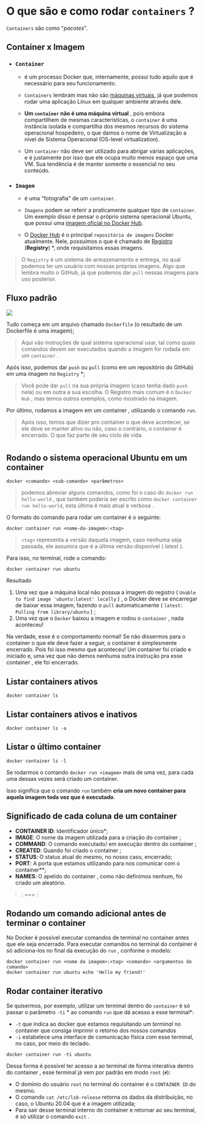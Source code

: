 # O que são e como rodar `containers` ?
`Containers` são como "*pacotes*".


## Container x Imagem
- ### `Container`
  - é um processo Docker que, internamente, possui tudo aquilo que é necessário para seu funcionamento.

  - `Containers` lembram mas não são [máquinas virtuais](https://pt.wikipedia.org/wiki/M%C3%A1quina_virtual), já que podemos rodar uma aplicação Linux em qualquer ambiente através dele.

  - **Um `container` não é uma máquina virtual** , pois embora compartilhem de mesmas características, o `container` é uma instância isolada e compartilha dos mesmos recursos do sistema operacional hospedeiro, o que damos o nome de Virtualização a nível de Sistema Operacional (OS-level virtualization).

  - Um `container` não deve ser utilizado para abrigar várias aplicações, e é justamente por isso que ele ocupa muito menos espaço que uma VM. Sua tendência é de manter somente o essencial no seu conteúdo.

- ### `Imagem`
  - é uma "fotografia" de um `container`.

  - `Imagens` podem se referir a praticamente qualquer tipo de `container`. Um exemplo disso é pensar o próprio sistema operacional Ubuntu, que possui uma [imagem oficial no Docker Hub](https://hub.docker.com/_/ubuntu).

  - O [Docker Hub](https://hub.docker.com/) é o principal `repositório de imagens` Docker atualmente. Nele, possuímos o que é chamado de [Registro](https://docs.docker.com/registry/introduction/) (**Registry**) *, onde requisitamos essas imagens.


> O `Registry` é um sistema de armazenamento e entrega, no qual podemos ter um usuário com nossas próprias imagens. Algo que lembra muito o GitHub, já que podemos dar `pull` nessas imagens para uso posterior.


## Fluxo padrão
<img src="../img/docker-flow.png">

Tudo começa em um arquivo chamado `Dockerfile` (o resultado de um Dockerfile é uma imagem);
  > Aqui vão instruções de qual sistema operacional usar, tal como quais comandos devem ser executados quando a imagem for rodada em um `container` .

Após isso, podemos dar `push` ou `pull` (como em um repositório do GitHub) em uma imagem no `Registry` *;
  > Você pode dar `pull` na sua própria imagem (caso tenha dado `push` nela) ou em outra a sua escolha.
  > O Registro mais comum é o `Docker Hub` , mas temos outros exemplos, como mostrado na imagem.

Por último, rodamos a imagem em um container , utilizando o comando `run`.
  > Após isso, temos que dizer pro container o que deve acontecer, se ele deve se manter ativo ou não, caso o contrário, o container é encerrado. O que faz parte de seu ciclo de vida.


#
## Rodando o sistema operacional Ubuntu em um container
```
docker <comando> <sub-comando> <parâmetros>
```
> podemos abreviar alguns comandos, como foi o caso do `docker run hello-world` , que também poderia ser escrito como `docker container run hello-world`, esta última é mais atual e verbosa .


O formato do comando para rodar um container é o seguinte:
```
docker container run <nome-da-imagem>:<tag>
```
> `<tag>` representa a versão daquela imagem, caso nenhuma seja passada, ele assumira que é a última versão disponível ( latest ).


Para isso, no terminal, rode o comando:
```
docker container run ubuntu
```


Resultado
1. Uma vez que a máquina local não possua a imagem do registro ( `Unable to find image 'ubuntu:latest' locally` ) , o Docker deve se encarregar de baixar essa imagem, fazendo o `pull` automaticamente ( `latest: Pulling from library/ubuntu` ) ;
2. Uma vez que o `Docker` baixou a imagem e rodou o `container` , nada aconteceu!

Na verdade, esse é o comportamento normal! Se não dissermos para o container o que ele deve fazer a seguir, o container é simplesmente encerrado. Pois foi isso mesmo que aconteceu! Um container foi criado e iniciado e, uma vez que não demos nenhuma outra instrução pra esse container , ele foi encerrado.


## Listar containers ativos
```
docker container ls
```


## Listar containers ativos e inativos
```
docker container ls -a
```


## Listar o último container
```
docker container ls -l
```

Se rodarmos o comando `docker run <imagem>` mais de uma vez, para cada uma dessas vezes será criado um container.

Isso significa que o comando `run` também **cria um novo container para aquela imagem toda vez que é executado**.


## Significado de cada coluna de um container
- **CONTAINER ID**: Identificador único*;
- **IMAGE**: O nome da imagem utilizada para a criação do container ;
- **COMMAND**: O comando executado/ em execução dentro do container ;
- **CREATED**: Quando foi criado o container ;
- **STATUS**: O status atual do mesmo, no nosso caso, encerrado;
- **PORT**: A porta que estamos utilizando para nos comunicar com o container**;
- **NAMES**: O apelido do container , como não definimos nenhum, foi criado um aleatório.

> <porta-do-host>:<porta-do-cliente> === <porta do sistema>:<porta do container>


## Rodando um comando adicional antes de terminar o container
No Docker é possível executar comandos de terminal no container antes que ele seja encerrado.
Para executar comandos no terminal do container é só adiciona-los no final da execução do `run` , conforme o modelo:
```
docker container run <nome da imagem>:<tag> <comando> <argumentos do comando>
docker container run ubuntu echo 'Hello my friend!'
```


## Rodar container iterativo
Se quisermos, por exemplo, utilizar um terminal dentro do `container` é só passar o parâmetro `-ti` * ao comando `run` que dá acesso a esse terminal*:
  - `-t` que indica ao docker que estamos requisitando um *terminal* no container que consiga imprimir o retorno dos nossos comandos
  - `-i` estabelece uma interface de comunicação física com esse terminal, no caso, por meio do teclado. 
```
docker container run -ti ubuntu
```
Dessa forma é possível ter acesso a ao terminal de forma interativa dentro do container , esse terminal já vem por padrão em modo `root` (`#`):

- O domínio do usuário `root` no terminal do container é o `CONTAINER ID` do mesmo.
- O comando `cat /etc/lsb-release` retorna os dados da distribuição, no caso, o Ubuntu 20.04 que é a imagem utilizada;
- Para sair desse terminal interno do container e retornar ao seu terminal, é só utilizar o comando `exit` .
